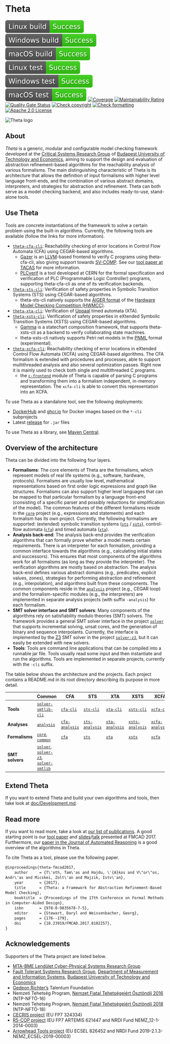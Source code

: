 # Theta

![](https://raw.githubusercontent.com/ftsrg/theta/badges/badges/build-Linux/badge.svg)
![](https://raw.githubusercontent.com/ftsrg/theta/badges/badges/build-Windows/badge.svg)
![](https://raw.githubusercontent.com/ftsrg/theta/badges/badges/build-macOS/badge.svg)
![](https://raw.githubusercontent.com/ftsrg/theta/badges/badges/test-Linux/badge.svg)
![](https://raw.githubusercontent.com/ftsrg/theta/badges/badges/test-Windows/badge.svg)
![](https://raw.githubusercontent.com/ftsrg/theta/badges/badges/test-macOS/badge.svg)
[![Coverage](https://sonarcloud.io/api/project_badges/measure?project=ftsrg_theta&metric=coverage)](https://sonarcloud.io/summary/new_code?id=ftsrg_theta)
[![Maintainability Rating](https://sonarcloud.io/api/project_badges/measure?project=ftsrg_theta&metric=sqale_rating)](https://sonarcloud.io/summary/new_code?id=ftsrg_theta)
[![Quality Gate Status](https://sonarcloud.io/api/project_badges/measure?project=ftsrg_theta&metric=alert_status)](https://sonarcloud.io/summary/new_code?id=ftsrg_theta)
[![Check copyright](https://github.com/ftsrg/theta/actions/workflows/check-copyright.yml/badge.svg)](https://github.com/ftsrg/theta/actions/workflows/check-copyright.yml)
[![Check formatting](https://github.com/ftsrg/theta/actions/workflows/check-formatting.yml/badge.svg)](https://github.com/ftsrg/theta/actions/workflows/check-formatting.yml)
[![Apache 2.0 License](https://img.shields.io/badge/license-Apache--2-brightgreen.svg?style=flat)](https://www.apache.org/licenses/LICENSE-2.0)

![Theta logo](doc/theta-logo.png)

## About

_Theta_ is a generic, modular and configurable model checking framework developed at the [Critical Systems Research Group](http://inf.mit.bme.hu/en) of [Budapest University of Technology and Economics](http://www.bme.hu/?language=en), aiming to support the design and evaluation of abstraction refinement-based algorithms for the reachability analysis of various formalisms.
The main distinguishing characteristic of Theta is its architecture that allows the definition of input formalisms with higher level language front-ends, and the combination of various abstract domains, interpreters, and strategies for abstraction and refinement.
Theta can both serve as a model checking backend, and also includes ready-to-use, stand-alone tools.

## Use Theta

Tools are concrete instantiations of the framework to solve a certain problem using the built-in algorithms.
Currently, the following tools are available (follow the links for more information).

* [`theta-cfa-cli`](subprojects/cfa/cfa-cli): Reachability checking of error locations in Control Flow Automata (CFA) using CEGAR-based algorithms.
  * [Gazer](https://github.com/ftsrg/gazer) is an [LLVM](https://llvm.org/)-based frontend to verify C programs using theta-cfa-cli, also giving support towards [SV-COMP](https://sv-comp.sosy-lab.org/2021/). See our [tool paper at TACAS](https://ftsrg.mit.bme.hu/theta/publications/tacas2021.pdf) for more information.
  * [PLCverif](https://cern.ch/plcverif) is a tool developed at CERN for the formal specification and verification of PLC (Programmable Logic Controller) programs, supporting theta-cfa-cli as one of its verification backends.
* [`theta-sts-cli`](subprojects/sts/sts-cli): Verification of safety properties in Symbolic Transition Systems (STS) using CEGAR-based algorithms.
  * theta-sts-cli natively supports the [AIGER format](http://fmv.jku.at/aiger/) of the [Hardware Model Checking Competition (HWMCC)](http://fmv.jku.at/hwmcc/).
* [`theta-xta-cli`](subprojects/xta/xta-cli): Verification of [Uppaal](http://www.uppaal.org/) timed automata (XTA).
* [`theta-xsts-cli`](subprojects/xsts/xsts-cli): Verification of safety properties in eXtended Symbolic Transition Systems (XSTS) using CEGAR-based algorithms.
  * [Gamma](https://github.com/ftsrg/gamma) is a statechart composition framework, that supports theta-xsts-cli as a backend to verify collaborating state machines.
  * theta-xsts-cli natively supports Petri net models in the [PNML](http://www.pnml.org/) format (experimental).
* [`theta-xcfa-cli`](subprojects/xcfa-old/xcfa-cli): Reachability checking of error locations in eXtended Control Flow Automata (XCFA) using CEGAR-based algorithms. The CFA formalism is extended with procedures and processes, able to support multithreaded analysis and also several optimization passes. Right now it is mainly used to check both single and multithreaded C programs.
  * the [`c-frontend`](subprojects/frontends/c-frontend) module of Theta is capable of parsing C programs and transforming them into a formalism independent, in-memory representation. The `xcfa-cli` is able to convert this representation into an XCFA.

To use Theta as a standalone tool, see the following deployments:
 * [DockerHub](https://hub.docker.com/u/ftsrg) and [ghcr.io](https://github.com/orgs/ftsrg/packages) for Docker images based on the `*-cli` subprojects
 * Latest [release](https://github.com/ftsrg/theta/releases/latest) for `.jar` files

To use Theta as a library, see [Maven Central](https://central.sonatype.com/namespace/hu.bme.mit.theta).


## Overview of the architecture

Theta can be divided into the following four layers.

* **Formalisms**: The core elements of Theta are the formalisms, which represent models of real life systems (e.g., software, hardware, protocols).
  Formalisms are usually low level, mathematical representations based on first order logic expressions and graph like structures.
  Formalisms can also support higher level languages that can be mapped to that particular formalism by a language front-end (consisting of a specific parser and possibly reductions for simplification of the model).
  The common features of the different formalisms reside in the [`core`](subprojects/common/core) project (e.g., expressions and statements) and each formalism has its own project.
  Currently, the following formalisms are supported: (extended) symbolic transition systems ([`sts`](subprojects/sts/sts) / [`xsts`](subprojects/xsts/xsts)), control-flow automata ([`cfa`](subprojects/cfa/cfa)) and timed automata ([`xta`](subprojects/xta/xta)).
* **Analysis back-end**: The analysis back-end provides the verification algorithms that can formally prove whether a model meets certain requirements.
  There is an interpreter for each formalism, providing a common interface towards the algorithms (e.g., calculating initial states and successors).
  This ensures that most components of the algorithms work for all formalisms (as long as they provide the interpreter).
  The verification algorithms are mostly based on abstraction.
  The analysis back-end defines various abstract domains (e.g., predicates, explicit values, zones), strategies for performing abstraction and refinement (e.g., interpolation), and algorithms built from these components.
  The common components reside in the [`analysis`](subprojects/common/analysis) project (e.g., CEGAR loop) and the formalism-specific modules (e.g., the interpreters) are implemented in separate analysis projects (with suffix `-analysis`) for each formalism.
* **SMT solver interface and SMT solvers**: Many components of the algorithms rely on satisfiability modulo theories (SMT) solvers.
  The framework provides a general SMT solver interface in the project [`solver`](subprojects/common/solver) that supports incremental solving, unsat cores, and the generation of binary and sequence interpolants.
  Currently, the interface is implemented by the [Z3](https://github.com/Z3Prover/z3) SMT solver in the project [`solver-z3`](subprojects/common/solver-z3), but it can easily be extended with new solvers.
* **Tools**: Tools are command line applications that can be compiled into a runnable jar file.
  Tools usually read some input and then instantiate and run the algorithms.
  Tools are implemented in separate projects, currently with the `-cli` suffix.

The table below shows the architecture and the projects.
Each project contains a README.md in its root directory describing its purpose in more detail.

|  | Common | CFA | STS | XTA | XSTS | XCFA |
|--|--|--|--|--|--|--|
| **Tools** | [`solver-smtlib-cli`](subprojects/solver/solver-smtlib-cli) | [`cfa-cli`](subprojects/cfa/cfa-cli) | [`sts-cli`](subprojects/sts/sts-cli) | [`xta-cli`](subprojects/xta/xta-cli) | [`xsts-cli`](subprojects/xsts/xsts-cli) | [`xcfa-cli`](subprojects/xcfa-old/xcfa-cli) |
| **Analyses** | [`analysis`](subprojects/common/analysis) | [`cfa-analysis`](subprojects/cfa/cfa-analysis) | [`sts-analysis`](subprojects/sts/sts-analysis) | [`xta-analysis`](subprojects/xta/xta-analysis) | [`xsts-analysis`](subprojects/xsts/xsts-analysis) | [`xcfa-analysis`](subprojects/xcfa-old/xcfa-analysis) |
| **Formalisms** | [`core`](subprojects/common/core), [`common`](subprojects/common/common) | [`cfa`](subprojects/cfa/cfa) | [`sts`](subprojects/sts/sts) | [`xta`](subprojects/xta/xta) | [`xsts`](subprojects/xsts/xsts) | [`xcfa`](subprojects/xcfa-old/xcfa) |
| **SMT solvers** | [`solver`](subprojects/solver/solver), [`solver-z3`](subprojects/solver/solver-z3), [`solver-smtlib`](subprojects/solver/solver-smtlib) | |

## Extend Theta

If you want to extend Theta and build your own algorithms and tools, then take look at [doc/Development.md](doc/Development.md).

## Read more

If you want to read more, take a look at [our list of publications](https://ftsrg.github.io/theta/publications/).
A good starting point is our [tool paper](https://ftsrg.github.io/theta/publications/fmcad2017.pdf) and [slides](https://www.slideshare.net/AkosHajdu/theta-a-framework-for-abstraction-refinementbased-model-checking)/[talk](https://oc-presentation.ltcc.tuwien.ac.at/engage/theodul/ui/core.html?id=c658c37e-ae70-11e7-a0dd-bb49f3cb440c) presented at FMCAD 2017.
Furthermore, our [paper in the Journal of Automated Reasoning](https://link.springer.com/content/pdf/10.1007%2Fs10817-019-09535-x.pdf) is a good overview of the algorithms in Theta.

To cite Theta as a tool, please use the following paper.

```
@inproceedings{theta-fmcad2017,
    author     = {T\'oth, Tam\'as and Hajdu, \'{A}kos and V\"or\"os, Andr\'as and Micskei, Zolt\'an and Majzik, Istv\'an},
    year       = {2017},
    title      = {Theta: a Framework for Abstraction Refinement-Based Model Checking},
    booktitle  = {Proceedings of the 17th Conference on Formal Methods in Computer-Aided Design},
    isbn       = {978-0-9835678-7-5},
    editor     = {Stewart, Daryl and Weissenbacher, Georg},
    pages      = {176--179},
    doi        = {10.23919/FMCAD.2017.8102257},
}
```

## Acknowledgements
Supporters of the Theta project are listed below.

* [MTA-BME Lendület Cyber-Physical Systems Research Group](http://lendulet.inf.mit.bme.hu/)
* [Fault Tolerant Systems Research Group](https://inf.mit.bme.hu/en), [Department of Measurement and Information Systems](https://www.mit.bme.hu/eng/), [Budapest University of Technology and Economics](http://www.bme.hu/?language=en)
* [Gedeon Richter’s](https://www.richter.hu/en-US/Pages/default.aspx) Talentum Foundation
* Nemzeti Tehetség Program, [Nemzet Fiatal Tehetségeiért Ösztöndíj 2016](http://www.emet.gov.hu/felhivasok/nemzeti_tehetseg_program212/) (NTP-NFTÖ-16)
* Nemzeti Tehetség Program, [Nemzet Fiatal Tehetségeiért Ösztöndíj 2018](http://www.emet.gov.hu/felhivasok/felhivas46/) (NTP-NFTÖ-18)
* [CECRIS project](http://www.cecris-project.eu/) (EU FP7 324334)
* [R5-COP project](http://www.r5-cop.eu/) (EU FP7 ARTEMIS 621447 and NRDI Fund NEMZ_12-1-2014-0003)
* [Arrowhead Tools project](https://www.arrowhead.eu/arrowheadtools) (EU ECSEL 826452 and NRDI Fund 2019-2.1.3-NEMZ_ECSEL-2019-00003)
